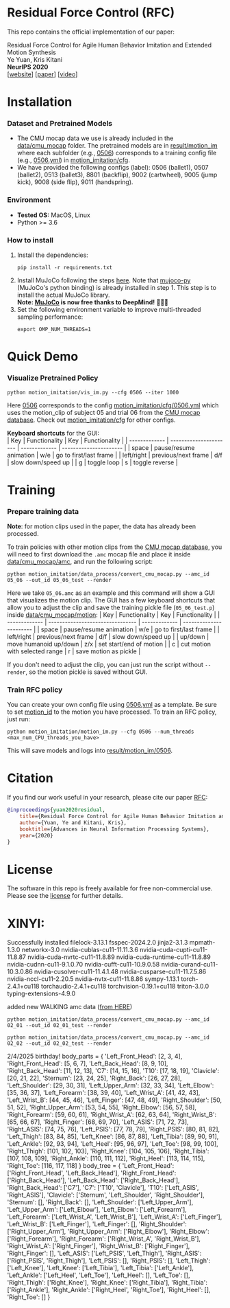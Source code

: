 # Residual Force Control (RFC)

This repo contains the official implementation of our paper:
  
Residual Force Control for Agile Human Behavior Imitation and Extended Motion Synthesis  
Ye Yuan, Kris Kitani  
**NeurIPS 2020**  
[[website](https://www.ye-yuan.com/rfc)] [[paper](https://arxiv.org/pdf/2006.07364.pdf)] [[video](https://youtu.be/XuzH1u78o1Y)]

# Installation 
### Dataset and Pretrained Models
* The CMU mocap data we use is already included in the [data/cmu_mocap](data/cmu_mocap) folder. The pretrained models are in [result/motion_im](result/motion_im) where each subfolder (e.g., [0506](result/motion_im/0506)) corresponds to a training config file (e.g., [0506.yml](motion_imitation/cfg/0506.yml)) in [motion_imitation/cfg](motion_imitation/cfg).
* We have provided the following configs (label): 
0506 (ballet1), 0507 (ballet2), 0513 (ballet3), 8801 (backflip), 9002 (cartwheel), 9005 (jump
kick), 9008 (side flip), 9011 (handspring).
### Environment
* **Tested OS:** MacOS, Linux
* Python >= 3.6
### How to install
1. Install the dependencies:
    ```
    pip install -r requirements.txt
    ```
2. Install MuJoCo following the steps [here](https://github.com/openai/mujoco-py#install-mujoco). Note that [mujoco-py](https://github.com/openai/mujoco-py) (MuJoCo's python binding) is already installed in step 1. This step is to install the actual MuJoCo library.  
   **Note: [MuJoCo](https://mujoco.org/) is now free thanks to DeepMind!** 🎉🎉🎉
3. Set the following environment variable to improve multi-threaded sampling performance:    
    ```
    export OMP_NUM_THREADS=1
    ```

# Quick Demo
### Visualize Pretrained Policy
```
python motion_imitation/vis_im.py --cfg 0506 --iter 1000
```
Here [0506](motion_imitation/cfg/0506.yml) corresponds to the config [motion_imitation/cfg/0506.yml](motion_imitation/cfg/0506.yml) which uses the motion_clip of subject 05 and trial 06 from the [CMU mocap database](http://mocap.cs.cmu.edu/). Check out [motion_imitation/cfg](motion_imitation/cfg) for other configs.

**Keyboard shortcuts** for the GUI:  
| Key           | Functionality          | Key           | Functionality          |
| ------------- | ---------------------- | ------------- | ---------------------- |
| space         | pause/resume animation | w/e           | go to first/last frame |
| left/right    | previous/next frame    | d/f           | slow down/speed up     |
| g             | toggle loop            | s             | toggle reverse         |

# Training
### Prepare training data
**Note**: for motion clips used in the paper, the data has already been processed.

To train policies with other motion clips from the [CMU mocap database](http://mocap.cs.cmu.edu/), you will need to first download the `.amc` mocap file and place it inside [data/cmu_mocap/amc](data/cmu_mocap/amc), and run the following script:
```
python motion_imitation/data_process/convert_cmu_mocap.py --amc_id 05_06 --out_id 05_06_test --render
```
Here we take `05_06.amc` as an example and this command will show a GUI that visualizes the motion clip. The GUI has a few keyboard shortcuts that allow you to adjust the clip and save the training pickle file (`05_06_test.p`) inside [data/cmu_mocap/motion](data/cmu_mocap/motion):
| Key           | Functionality                    | Key           | Functionality           |
| ------------- | -------------------------------- | ------------- | ----------------------- |
| space         | pause/resume animation           | w/e           | go to first/last frame  |
| left/right    | previous/next frame              | d/f           | slow down/speed up      |
| up/down       | move humanoid up/down            | z/x           | set start/end of motion |
| c             | cut motion with selected range   | r             | save motion as pickle   |

If you don't need to adjust the clip, you can just run the script without `--render`, so the motion pickle is saved without GUI.


### Train RFC policy
You can create your own config file using [0506.yml](motion_imitation/cfg/0506.yml) as a template. Be sure to set [motion_id](motion_imitation/cfg/0506.yml#L2) to the motion you have processed. To train an RFC policy, just run:
```
python motion_imitation/motion_im.py --cfg 0506 --num_threads <max_num_CPU_threads_you_have>
```
This will save models and logs into [result/motion_im/0506](result/motion_im/0506).

# Citation
If you find our work useful in your research, please cite our paper [RFC](https://www.ye-yuan.com/rfc):
```bibtex
@inproceedings{yuan2020residual,
    title={Residual Force Control for Agile Human Behavior Imitation and Extended Motion Synthesis},
    author={Yuan, Ye and Kitani, Kris},
    booktitle={Advances in Neural Information Processing Systems},
    year={2020}
}
```

# License
The software in this repo is freely available for free non-commercial use. Please see the [license](LICENSE) for further details.

# XINYI:

Successfully installed filelock-3.13.1 fsspec-2024.2.0 jinja2-3.1.3 mpmath-1.3.0 networkx-3.0 nvidia-cublas-cu11-11.11.3.6 nvidia-cuda-cupti-cu11-11.8.87 nvidia-cuda-nvrtc-cu11-11.8.89 nvidia-cuda-runtime-cu11-11.8.89 nvidia-cudnn-cu11-9.1.0.70 nvidia-cufft-cu11-10.9.0.58 nvidia-curand-cu11-10.3.0.86 nvidia-cusolver-cu11-11.4.1.48 nvidia-cusparse-cu11-11.7.5.86 nvidia-nccl-cu11-2.20.5 nvidia-nvtx-cu11-11.8.86 sympy-1.13.1 torch-2.4.1+cu118 torchaudio-2.4.1+cu118 torchvision-0.19.1+cu118 triton-3.0.0 typing-extensions-4.9.0


added new WALKING amc data ([from HERE](http://mocap.cs.cmu.edu/search.php))
``` 
python motion_imitation/data_process/convert_cmu_mocap.py --amc_id 02_01 --out_id 02_01_test --render
```

```
python motion_imitation/data_process/convert_cmu_mocap.py --amc_id 02_02 --out_id 02_02_test --render
```

2/4/2025 birthday!
    body_parts = {
        'Left_Front_Head': [2, 3, 4], 'Right_Front_Head': [5, 6, 7], 'Left_Back_Head': [8, 9, 10], 'Right_Back_Head': [11, 12, 13],
        'C7': [14, 15, 16], 'T10': [17, 18, 19], 'Clavicle': [20, 21, 22], 'Sternum': [23, 24, 25],
        'Right_Back': [26, 27, 28], 'Left_Shoulder': [29, 30, 31], 'Left_Upper_Arm': [32, 33, 34], 'Left_Elbow': [35, 36, 37],
        'Left_Forearm': [38, 39, 40], 'Left_Wrist_A': [41, 42, 43], 'Left_Wrist_B': [44, 45, 46], 'Left_Finger': [47, 48, 49],
        'Right_Shoulder': [50, 51, 52], 'Right_Upper_Arm': [53, 54, 55], 'Right_Elbow': [56, 57, 58], 'Right_Forearm': [59, 60, 61],
        'Right_Wrist_A': [62, 63, 64], 'Right_Wrist_B': [65, 66, 67], 'Right_Finger': [68, 69, 70], 'Left_ASIS': [71, 72, 73],
        'Right_ASIS': [74, 75, 76], 'Left_PSIS': [77, 78, 79], 'Right_PSIS': [80, 81, 82], 'Left_Thigh': [83, 84, 85],
        'Left_Knee': [86, 87, 88], 'Left_Tibia': [89, 90, 91], 'Left_Ankle': [92, 93, 94], 'Left_Heel': [95, 96, 97],
        'Left_Toe': [98, 99, 100], 'Right_Thigh': [101, 102, 103], 'Right_Knee': [104, 105, 106], 'Right_Tibia': [107, 108, 109],
        'Right_Ankle': [110, 111, 112], 'Right_Heel': [113, 114, 115], 'Right_Toe': [116, 117, 118]
    }
    body_tree = {
        'Left_Front_Head': ['Right_Front_Head', 'Left_Back_Head'],
        'Right_Front_Head': ['Right_Back_Head'],
        'Left_Back_Head': ['Right_Back_Head'],
        'Right_Back_Head': ['C7'],
        'C7': ['T10', 'Clavicle'],
        'T10': ['Left_ASIS', 'Right_ASIS'],
        'Clavicle': ['Sternum', 'Left_Shoulder', 'Right_Shoulder'],
        'Sternum': [],
        'Right_Back': [],
        'Left_Shoulder': ['Left_Upper_Arm'],
        'Left_Upper_Arm': ['Left_Elbow'],
        'Left_Elbow': ['Left_Forearm'],
        'Left_Forearm': ['Left_Wrist_A', 'Left_Wrist_B'],
        'Left_Wrist_A': ['Left_Finger'],
        'Left_Wrist_B': ['Left_Finger'],
        'Left_Finger': [],
        'Right_Shoulder': ['Right_Upper_Arm'],
        'Right_Upper_Arm': ['Right_Elbow'],
        'Right_Elbow': ['Right_Forearm'],
        'Right_Forearm': ['Right_Wrist_A', 'Right_Wrist_B'],
        'Right_Wrist_A': ['Right_Finger'],
        'Right_Wrist_B': ['Right_Finger'],
        'Right_Finger': [],
        'Left_ASIS': ['Left_PSIS', 'Left_Thigh'],
        'Right_ASIS': ['Right_PSIS', 'Right_Thigh'],
        'Left_PSIS': [],
        'Right_PSIS': [],
        'Left_Thigh': ['Left_Knee'],
        'Left_Knee': ['Left_Tibia'],
        'Left_Tibia': ['Left_Ankle'],
        'Left_Ankle': ['Left_Heel', 'Left_Toe'],
        'Left_Heel': [],
        'Left_Toe': [],
        'Right_Thigh': ['Right_Knee'],
        'Right_Knee': ['Right_Tibia'],
        'Right_Tibia': ['Right_Ankle'],
        'Right_Ankle': ['Right_Heel', 'Right_Toe'],
        'Right_Heel': [],
        'Right_Toe': []
    }
